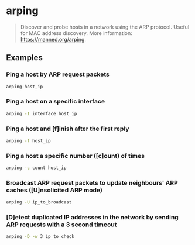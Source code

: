 # arping

> Discover and probe hosts in a network using the ARP protocol. Useful for MAC address discovery. More information: <https://manned.org/arping>.

## Examples

### Ping a host by ARP request packets

```bash
arping host_ip
```

### Ping a host on a specific interface

```bash
arping -I interface host_ip
```

### Ping a host and [f]inish after the first reply

```bash
arping -f host_ip
```

### Ping a host a specific number ([c]ount) of times

```bash
arping -c count host_ip
```

### Broadcast ARP request packets to update neighbours' ARP caches ([U]nsolicited ARP mode)

```bash
arping -U ip_to_broadcast
```

### [D]etect duplicated IP addresses in the network by sending ARP requests with a 3 second timeout

```bash
arping -D -w 3 ip_to_check
```
